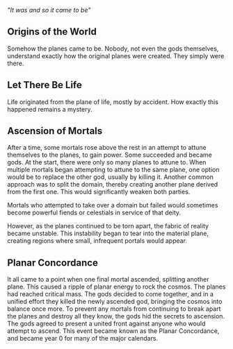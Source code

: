 *"It was and so it came to be"*
## Origins of the World
Somehow the planes came to be. Nobody, not even the gods themselves, understand exactly how the original planes were created. They simply were there.
## Let There Be Life
Life originated from the plane of life, mostly by accident. How exactly this happened remains a mystery.
## Ascension of Mortals
After a time, some mortals rose above the rest in an attempt to attune themselves to the planes, to gain power. Some succeeded and became gods. At the start, there were only so many planes to attune to. When multiple mortals began attempting to attune to the same plane, one option would be to replace the other god, usually by killing it. Another common approach was to split the domain, thereby creating another plane derived from the first one. This would significantly weaken both parties.

Mortals who attempted to take over a domain but failed would sometimes become powerful fiends or celestials in service of that deity.

However, as the planes continued to be torn apart, the fabric of reality became unstable. This instability began to tear into the material plane, creating regions where small, infrequent portals would appear.
## Planar Concordance
It all came to a point when one final mortal ascended, splitting another plane. This caused a ripple of planar energy to rock the cosmos. The planes had reached critical mass. The gods decided to come together, and in a unified effort they killed the newly ascended god, bringing the cosmos into balance once more. To prevent any mortals from continuing to break apart the planes and destroy all they know, the gods hid the secrets to ascension. The gods agreed to present a united front against anyone who would attempt to ascend. This event became known as the Planar Concordance, and became year 0 for many of the major calendars.